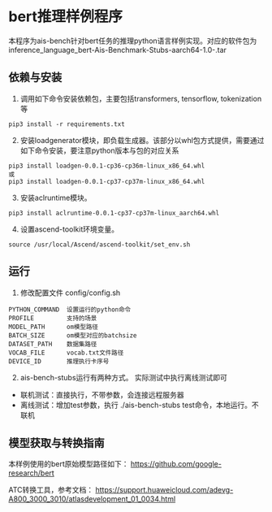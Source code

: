 # bert推理样例程序
本程序为ais-bench针对bert任务的推理python语言样例实现。对应的软件包为inference_language_bert-Ais-Benchmark-Stubs-aarch64-1.0-.tar

## 依赖与安装
1. 调用如下命令安装依赖包，主要包括transformers, tensorflow, tokenization等
```
pip3 install -r requirements.txt
```
2. 安装loadgenerator模块，即负载生成器。该部分以whl包方式提供，需要通过如下命令安装，要注意python版本与包的对应关系
```
pip3 install loadgen-0.0.1-cp36-cp36m-linux_x86_64.whl
或
pip3 install loadgen-0.0.1-cp37-cp37m-linux_x86_64.whl
```
3. 安装aclruntime模块。
```
pip3 install aclruntime-0.0.1-cp37-cp37m-linux_aarch64.whl
```
4. 设置ascend-toolkit环境变量。
```
source /usr/local/Ascend/ascend-toolkit/set_env.sh
```
## 运行
1. 修改配置文件 config/config.sh

```
PYTHON_COMMAND  设置运行的python命令
PROFILE         支持的场景
MODEL_PATH      om模型路径
BATCH_SIZE      om模型对应的batchsize
DATASET_PATH    数据集路径
VOCAB_FILE      vocab.txt文件路径
DEVICE_ID       推理执行卡序号
```

2. ais-bench-stubs运行有两种方式。 实际测试中执行离线测试即可

+ 联机测试：直接执行，不带参数，会连接远程服务器
+ 离线测试：增加test参数，执行 ./ais-bench-stubs test命令，本地运行。不联机

## 模型获取与转换指南
本样例使用的bert原始模型路径如下：
https://github.com/google-research/bert

ATC转换工具，参考文档：
https://support.huaweicloud.com/adevg-A800_3000_3010/atlasdevelopment_01_0034.html
